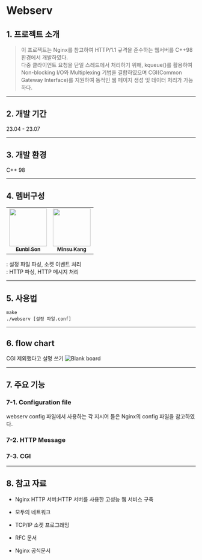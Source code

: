 # Webserv

## 1. 프로젝트 소개

> 이 프로젝트는 Nginx를 참고하여 HTTP/1.1 규격을 준수하는 웹서버를 C++98 환경에서 개발하였다.\
> 다중 클라이언트 요청을 단일 스레드에서 처리하기 위해, kqueue()를 활용하여 Non-blocking I/O와 Multiplexing 기법을 결합하였으며 CGI(Common Gateway Interface)를 지원하여 동적인 웹 페이지 생성 및 데이터 처리가 가능하다.

---

## 2. 개발 기간

23.04 - 23.07

---

## 3. 개발 환경

C++ 98

---

## 4. 멤버구성

<table>
  <tr>
    <td align="center">
        <a href="https://github.com/ebcode2021">
            <img src="https://avatars.githubusercontent.com/u/84271971?v=4" width="100px;"/>
            <br />
            <sub>
                <b>Eunbi Son</b>
            </sub>
        </a>
        <br />
    <td align="center">
        <a href="https://github.com/minsubro">
            <img src="https://avatars.githubusercontent.com/u/96279704?v=4" width="100px;" />
            <br /> 
            <sub>
                <b>Minsu Kang</b>
            </sub>
        </a>
        <br />
    </td>
  </tr>
</table>

: 설정 파일 파싱, 소켓 이벤트 처리 \
: HTTP 파싱, HTTP 메시지 처리

---

## 5. 사용법

```
make
./webserv [설정 파일.conf]
```

---

## 6. flow chart

CGI 제외했다고 설명 쓰기
![Blank board](https://github.com/ebcode2021/Webserv/assets/84271971/e14a8f9e-2390-4559-8ef8-6bfcaf0bb8c4)

---

## 7. 주요 기능

### 7-1. Configuration file
webserv config 파일에서 사용하는 각 지시어 들은 Nginx의 config 파일을 참고하였다.

### 7-2. HTTP Message

### 7-3. CGI

---

## 8. 참고 자료

-   Nginx HTTP 서버:HTTP 서버를 사용한 고성능 웹 서비스 구축
-   모두의 네트워크
-   TCP/IP 소켓 프로그래밍

-   RFC 문서
-   Nginx 공식문서
